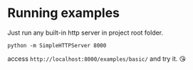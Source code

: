 # Running examples

Just run any built-in http server in project root folder.

```shell
python -m SimpleHTTPServer 8000
```

access `http://localhost:8000/examples/basic/` and try it. 😘


